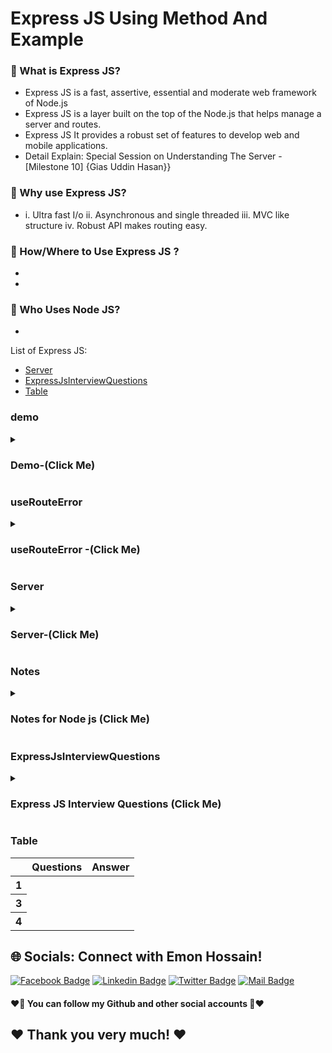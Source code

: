 # Express JS Using Method And Example

### 🔭 What is Express JS?
- Express JS is a fast, assertive, essential and moderate web framework of Node.js
- Express JS is a layer built on the top of the Node.js that helps manage a server and routes.
- Express JS It provides a robust set of features to develop web and mobile applications.
- Detail Explain: Special Session on Understanding The Server -[Milestone 10] {Gias Uddin Hasan}}

### 👯 Why use Express JS?
- i. Ultra fast I/o ii. Asynchronous and single threaded iii. MVC like structure iv. Robust API makes routing easy.
### 🤔 How/Where to Use Express JS ?
- 
- 
### 🤔 Who Uses  Node JS?
- 

List of Express JS:
- [Server](#Server)
- [ExpressJsInterviewQuestions](#ExpressJsInterviewQuestions)
- [Table](#Table)

### demo
<details>
<summary>
  <h3> Demo-(Click Me)</h3>
</summary>
<br >
	
```js

demo code

```
</details>

### useRouteError
<details>
<summary>
  <h3> useRouteError -(Click Me)</h3>
</summary>
<br >
	
```js


```
</details>


### Server
<details>
<summary>
  <h3>Server-(Click Me)</h3>
</summary>
<br >
	
```js

/* 
// Server Step by Step
1. create folder
2. open folder in terminal
3. then run (npm init -y)
4. npm install express (node framework)
5. npm install cors
6. npm install nodemon (all time server live থাকে )
7. (4, 5, 6 install same line (npm i express cors nodemon))
8. create index.js (in your root folder যাতে server run করলে index.js দেখাতে পারে।)
9. open package.js 
 added ( "start": "nodemon index.js" ) in your scripts
 //Example:
  "scripts": {
    "start": "nodemon index.js",
    "test": "echo \"Error: no test specified\" && exit 1"
  },
10. then (npm start) in your terminal

// free talk
১। JavaScript Backend(server site) এ use করা যাই। 
২। node.js er সাহায্যে node একটি runtime যেটা JavaScript Backend এ run করতে সাহায্যে করে।
৩। node js এর framework Express.js (node  এর code গুলো সহজে Express.js দিয়ে run করা হয়)
৪। এই Express.js  দিয়ে একটি server তৈরি করা যাই। 
যেইটা দিয়ে req আসবে res যাবে .
৫। cors একটা platform like: web, os and android এ কাজ করবে


Mern Stack in 4 lang
1. Node.js
2. mongodb
3. Express.js
4. React



*/






```
</details>




### Notes
<details>
<summary>
  <h3>Notes for Node js  (Click Me)</h3>
</summary>
<br >
  - Notes must be know every single part for interview 

```js

************Node js  Notes************

	
	
	
	

************End Node Notes************
```
</details>
  
### ExpressJsInterviewQuestions
<details>
<summary>
  <h3>Express JS Interview Questions (Click Me)</h3>
</summary>
<br >
 must be know every single part for interview https://roadmap.sh/react
	
 ```js
************Express JS Interview Questions************
	
//Milestone: 9 React Router and States
//Module 55.5

	
	
	
	
	
	
	
	
	
  ************End Express JS Interview Questions************
 ```
</details>



### Table
<div class="overflow-x-auto">
  <table class="table w-full">
    <!-- head -->
    <thead>
      <tr>
        <th></th>
        <th>Questions</th>
        <th>Answer</th>
      </tr>
    </thead>
    <tbody>
      <!-- row 1 -->
      <tr>
        <th>1</th>
        <td> </td>
        <td> </td>
      </tr>
      <!-- row 2 -->
      <tr>
        <th>3</th>
        <td> </td>
        <td> </td>
      </tr>
       <!-- row 1 -->
      <tr>
        <th>4</th>
        <td> </td>
        <td> </td>
      </tr>
    </tbody>
  </table>
</div>



## 🌐 Socials: Connect with Emon Hossain!

[![Facebook Badge](https://img.shields.io/badge/Facebook-1877F2?style=for-the-badge&logo=facebook&logoColor=white)](https://fb.com/emonhossain6) [![Linkedin Badge](https://img.shields.io/badge/LinkedIn-0077B5?style=for-the-badge&logo=linkedin&logoColor=white)](https://www.linkedin.com/in/emon007iu/) [![Twitter Badge](https://img.shields.io/badge/Twitter-1DA1F2?style=for-the-badge&logo=twitter&logoColor=white)](https://twitter.com/@emon_hossain7) [![Mail Badge](https://img.shields.io/badge/Gmail-D14836?style=for-the-badge&logo=gmail&logoColor=white)](mailto:emon.hossain.wd@gmail.com)

<h4>❤️🤔 You can follow my Github and other social accounts 🤔❤️</h4>
<h2>❤️ Thank you very much! ❤️</h2>
